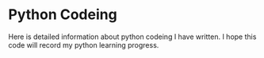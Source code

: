 # Python Codeing
Here is detailed information about python codeing I have written. I hope this code will record my python learning progress.
